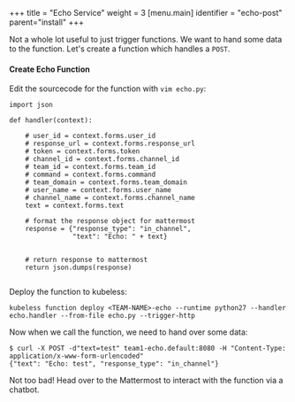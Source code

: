 +++
title = "Echo Service"
weight = 3
[menu.main]
identifier = "echo-post"
parent="install"
+++

Not a whole lot useful to just trigger functions. We want to hand some data to the function. Let's create a function which handles a `POST`.
#### Create Echo Function
Edit the sourcecode for the function with `vim echo.py`:
```
import json

def handler(context):

    # user_id = context.forms.user_id
    # response_url = context.forms.response_url
    # token = context.forms.token
    # channel_id = context.forms.channel_id
    # team_id = context.forms.team_id
    # command = context.forms.command
    # team_domain = context.forms.team_domain
    # user_name = context.forms.user_name
    # channel_name = context.forms.channel_name
    text = context.forms.text

    # format the response object for mattermost
    response = {"response_type": "in_channel",
                "text": "Echo: " + text}


    # return response to mattermost
    return json.dumps(response)
    
```
Deploy the function to kubeless:
```
kubeless function deploy <TEAM-NAME>-echo --runtime python27 --handler echo.handler --from-file echo.py --trigger-http
```

Now when we call the function, we need to hand over some data:
```
$ curl -X POST -d"text=test" team1-echo.default:8080 -H "Content-Type: application/x-www-form-urlencoded"
{"text": "Echo: test", "response_type": "in_channel"}
```

Not too bad! Head over to the Mattermost to interact with the function via a chatbot.

